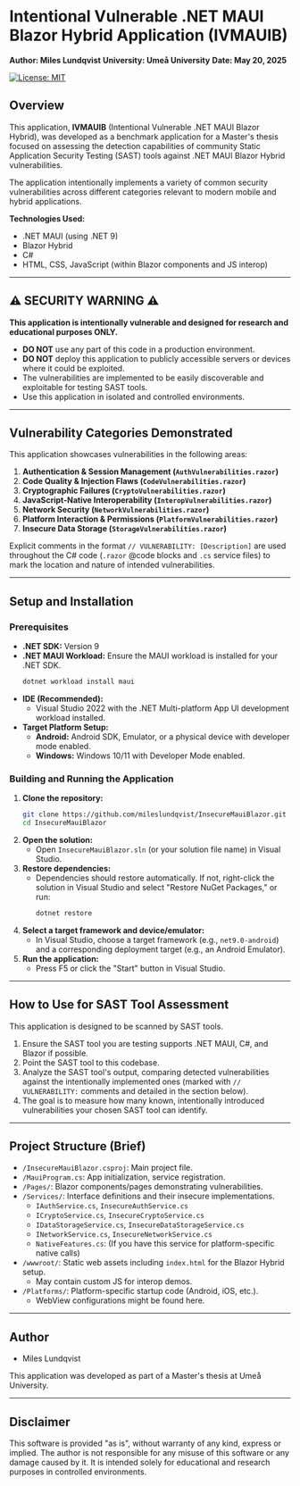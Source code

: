 # Intentional Vulnerable .NET MAUI Blazor Hybrid Application (IVMAUIB)

**Author: Miles Lundqvist**
**University: Umeå University**
**Date: May 20, 2025**

[![License: MIT](https://img.shields.io/badge/License-MIT-yellow.svg)](https://opensource.org/licenses/MIT) 

## Overview

This application, **IVMAUIB** (Intentional Vulnerable .NET MAUI Blazor Hybrid), was developed as a benchmark application for a Master's thesis focused on assessing the detection capabilities of community Static Application Security Testing (SAST) tools against .NET MAUI Blazor Hybrid vulnerabilities.

The application intentionally implements a variety of common security vulnerabilities across different categories relevant to modern mobile and hybrid applications.

**Technologies Used:**
* .NET MAUI (using .NET 9)
* Blazor Hybrid
* C#
* HTML, CSS, JavaScript (within Blazor components and JS interop)

---

## ⚠️ SECURITY WARNING ⚠️

**This application is intentionally vulnerable and designed for research and educational purposes ONLY.**

* **DO NOT** use any part of this code in a production environment.
* **DO NOT** deploy this application to publicly accessible servers or devices where it could be exploited.
* The vulnerabilities are implemented to be easily discoverable and exploitable for testing SAST tools.
* Use this application in isolated and controlled environments.

---

## Vulnerability Categories Demonstrated

This application showcases vulnerabilities in the following areas:

1.  **Authentication & Session Management (`AuthVulnerabilities.razor`)**
2.  **Code Quality & Injection Flaws (`CodeVulnerabilities.razor`)**
3.  **Cryptographic Failures (`CryptoVulnerabilities.razor`)**
4.  **JavaScript-Native Interoperability (`InteropVulnerabilities.razor`)**
5.  **Network Security (`NetworkVulnerabilities.razor`)**
6.  **Platform Interaction & Permissions (`PlatformVulnerabilities.razor`)**
7.  **Insecure Data Storage (`StorageVulnerabilities.razor`)**

Explicit comments in the format `// VULNERABILITY: [Description]` are used throughout the C# code (`.razor` @code blocks and `.cs` service files) to mark the location and nature of intended vulnerabilities.

---

## Setup and Installation

### Prerequisites

* **.NET SDK:** Version 9
* **.NET MAUI Workload:** Ensure the MAUI workload is installed for your .NET SDK.
    ```bash
    dotnet workload install maui
    ```
* **IDE (Recommended):**
    * Visual Studio 2022 with the .NET Multi-platform App UI development workload installed.
* **Target Platform Setup:**
    * **Android:** Android SDK, Emulator, or a physical device with developer mode enabled.
    * **Windows:** Windows 10/11 with Developer Mode enabled.

### Building and Running the Application

1.  **Clone the repository:**
    ```bash
    git clone https://github.com/mileslundqvist/InsecureMauiBlazor.git
    cd InsecureMauiBlazor
    ```
2.  **Open the solution:**
    * Open `InsecureMauiBlazor.sln` (or your solution file name) in Visual Studio.
3.  **Restore dependencies:**
    * Dependencies should restore automatically. If not, right-click the solution in Visual Studio and select "Restore NuGet Packages," or run:
        ```bash
        dotnet restore
        ```
4.  **Select a target framework and device/emulator:**
    * In Visual Studio, choose a target framework (e.g., `net9.0-android`) and a corresponding deployment target (e.g., an Android Emulator).
5.  **Run the application:**
    * Press F5 or click the "Start" button in Visual Studio.

---

## How to Use for SAST Tool Assessment

This application is designed to be scanned by SAST tools.
1.  Ensure the SAST tool you are testing supports .NET MAUI, C#, and Blazor if possible.
2.  Point the SAST tool to this codebase.
3.  Analyze the SAST tool's output, comparing detected vulnerabilities against the intentionally implemented ones (marked with `// VULNERABILITY:` comments and detailed in the section below).
4.  The goal is to measure how many known, intentionally introduced vulnerabilities your chosen SAST tool can identify.

---

## Project Structure (Brief)

* `/InsecureMauiBlazor.csproj`: Main project file.
* `/MauiProgram.cs`: App initialization, service registration.
* `/Pages/`: Blazor components/pages demonstrating vulnerabilities.
* `/Services/`: Interface definitions and their insecure implementations.
    * `IAuthService.cs`, `InsecureAuthService.cs`
    * `ICryptoService.cs`, `InsecureCryptoService.cs`
    * `IDataStorageService.cs`, `InsecureDataStorageService.cs`
    * `INetworkService.cs`, `InsecureNetworkService.cs`
    * `NativeFeatures.cs`: (If you have this service for platform-specific native calls)
* `/wwwroot/`: Static web assets including `index.html` for the Blazor Hybrid setup.
    * May contain custom JS for interop demos.
* `/Platforms/`: Platform-specific startup code (Android, iOS, etc.).
    * WebView configurations might be found here.

---

## Author

* Miles Lundqvist

This application was developed as part of a Master's thesis at Umeå University.

---

## Disclaimer

This software is provided "as is", without warranty of any kind, express or implied. The author is not responsible for any misuse of this software or any damage caused by it. It is intended solely for educational and research purposes in controlled environments.
